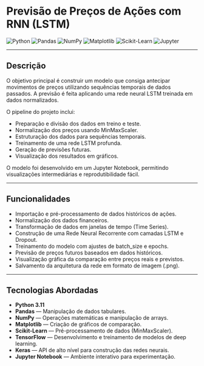 # Previsão de Preços de Ações com RNN (LSTM)

![Python](https://img.shields.io/badge/Python-Linguagem-3776AB?style=flat-square&logo=python)
![Pandas](https://img.shields.io/badge/Pandas-Manipulação%20de%20Dados-150458?style=flat-square&logo=pandas)
![NumPy](https://img.shields.io/badge/NumPy-Computação%20Numérica-013243?style=flat-square&logo=numpy)
![Matplotlib](https://img.shields.io/badge/Matplotlib-Visualização%20de%20Dados-11557C?style=flat-square&logo=matplotlib)
![Scikit-Learn](https://img.shields.io/badge/Scikit--Learn-Pré%20Processamento-F7931E?style=flat-square&logo=scikit-learn)
![Jupyter](https://img.shields.io/badge/Jupyter-Notebook-F37626?style=flat-square&logo=jupyter)

---

## Descrição

O objetivo principal é construir um modelo que consiga antecipar movimentos de preços utilizando sequências temporais de dados passados. A previsão é feita aplicando uma rede neural LSTM treinada em dados normalizados.

O pipeline do projeto inclui:
- Preparação e divisão dos dados em treino e teste.
- Normalização dos preços usando MinMaxScaler.
- Estruturação dos dados para sequências temporais.
- Treinamento de uma rede LSTM profunda.
- Geração de previsões futuras.
- Visualização dos resultados em gráficos.

O modelo foi desenvolvido em um Jupyter Notebook, permitindo visualizações intermediárias e reprodutibilidade fácil.

---

##  Funcionalidades

-  Importação e pré-processamento de dados históricos de ações.
-  Normalização dos dados financeiros.
-  Transformação de dados em janelas de tempo (Time Series).
-  Construção de uma Rede Neural Recorrente com camadas LSTM e Dropout.
-  Treinamento do modelo com ajustes de batch_size e epochs.
-  Previsão de preços futuros baseados em dados históricos.
-  Visualização gráfica da comparação entre preços reais e previstos.
-  Salvamento da arquitetura da rede em formato de imagem (.png).

---

##  Tecnologias Abordadas

- **Python 3.11**
- **Pandas** — Manipulação de dados tabulares.
- **NumPy** — Operações matemáticas e manipulação de arrays.
- **Matplotlib** — Criação de gráficos de comparação.
- **Scikit-Learn** — Pré-processamento de dados (MinMaxScaler).
- **TensorFlow** — Desenvolvimento e treinamento de modelos de deep learning.
- **Keras** — API de alto nível para construção das redes neurais.
- **Jupyter Notebook** — Ambiente interativo para experimentação.


